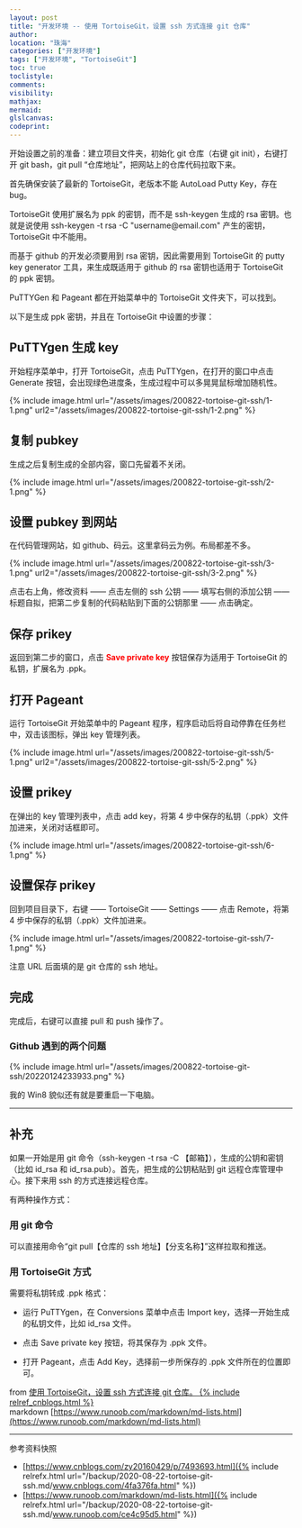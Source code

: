 ```yaml
---
layout: post
title: "开发环境 -- 使用 TortoiseGit，设置 ssh 方式连接 git 仓库"
author:
location: "珠海"
categories: ["开发环境"]
tags: ["开发环境", "TortoiseGit"]
toc: true
toclistyle:
comments:
visibility:
mathjax:
mermaid:
glslcanvas:
codeprint:
---
```


开始设置之前的准备：建立项目文件夹，初始化 git 仓库（右键 git init），右键打开 git bash，git pull “仓库地址”，把网站上的仓库代码拉取下来。

首先确保安装了最新的 TortoiseGit，老版本不能 AutoLoad Putty Key，存在 bug。

TortoiseGit 使用扩展名为 ppk 的密钥，而不是 ssh\-keygen 生成的 rsa 密钥。也就是说使用 ssh\-keygen \-t rsa \-C "username@email\.com" 产生的密钥，TortoiseGit 中不能用。

而基于 github 的开发必须要用到 rsa 密钥，因此需要用到 TortoiseGit 的 putty key generator 工具，来生成既适用于 github 的 rsa 密钥也适用于 TortoiseGit 的 ppk 密钥。

PuTTYGen 和 Pageant 都在开始菜单中的 TortoiseGit 文件夹下，可以找到。

以下是生成 ppk 密钥，并且在 TortoiseGit 中设置的步骤：


## PuTTYgen 生成 key

开始程序菜单中，打开 TortoiseGit，点击 PuTTYgen，在打开的窗口中点击 Generate 按钮，会出现绿色进度条，生成过程中可以多晃晃鼠标增加随机性。

{% include image.html url="/assets/images/200822-tortoise-git-ssh/1-1.png"
url2="/assets/images/200822-tortoise-git-ssh/1-2.png" %}


## 复制 pubkey

生成之后复制生成的全部内容，窗口先留着不关闭。

{% include image.html url="/assets/images/200822-tortoise-git-ssh/2-1.png" %}


## 设置 pubkey 到网站

在代码管理网站，如 github、码云。这里拿码云为例。布局都差不多。

{% include image.html url="/assets/images/200822-tortoise-git-ssh/3-1.png"
url2="/assets/images/200822-tortoise-git-ssh/3-2.png" %}

点击右上角，修改资料 —— 点击左侧的 ssh 公钥 —— 填写右侧的添加公钥 —— 标题自拟，把第二步复制的代码粘贴到下面的公钥那里 —— 点击确定。


## 保存 prikey

返回到第二步的窗口，点击 **<font color="red">Save private key</font>** 按钮保存为适用于 TortoiseGit 的私钥，扩展名为 \.ppk。


## 打开 Pageant

运行 TortoiseGit 开始菜单中的 Pageant 程序，程序启动后将自动停靠在任务栏中，双击该图标，弹出 key 管理列表。

{% include image.html url="/assets/images/200822-tortoise-git-ssh/5-1.png"
url2="/assets/images/200822-tortoise-git-ssh/5-2.png" %}


## 设置 prikey

在弹出的 key 管理列表中，点击 add key，将第 4 步中保存的私钥（\.ppk）文件加进来，关闭对话框即可。

{% include image.html url="/assets/images/200822-tortoise-git-ssh/6-1.png" %}


## 设置保存 prikey

回到项目目录下，右键 —— TortoiseGit —— Settings —— 点击 Remote，将第 4 步中保存的私钥（\.ppk）文件加进来。

{% include image.html url="/assets/images/200822-tortoise-git-ssh/7-1.png" %}

注意 URL 后面填的是 git 仓库的 ssh 地址。


## 完成

完成后，右键可以直接 pull 和 push 操作了。


### Github 遇到的两个问题

{% include image.html url="/assets/images/200822-tortoise-git-ssh/20220124233933.png" %}

我的 Win8 貌似还有就是要重启一下电脑。

-----------------


## 补充

如果一开始是用 git 命令（ssh\-keygen \-t rsa \-C 【邮箱】），生成的公钥和密钥（比如 id\_rsa 和 id\_rsa\.pub）。首先，把生成的公钥粘贴到 git 远程仓库管理中心。接下来用 ssh 的方式连接远程仓库。

有两种操作方式：


### 用 git 命令

可以直接用命令“git pull【仓库的 ssh 地址】【分支名称】”这样拉取和推送。


### 用 TortoiseGit 方式

需要将私钥转成 \.ppk 格式：

- 运行 PuTTYgen，在 Conversions 菜单中点击 Import key，选择一开始生成的私钥文件，比如 id\_rsa 文件。

- 点击 Save private key 按钮，将其保存为 \.ppk 文件。

- 打开 Pageant，点击 Add Key，选择前一步所保存的 \.ppk 文件所在的位置即可。

from [使用 TortoiseGit，设置 ssh 方式连接 git 仓库。 {% include relref_cnblogs.html %}](https://www.cnblogs.com/zy20160429/p/7493693.html)<br/>
markdown [https://www.runoob.com/markdown/md-lists.html](https://www.runoob.com/markdown/md-lists.html)



<hr class='reviewline'/>
<p class='reviewtip'><script type='text/javascript' src='{% include relref.html url="/assets/reviewjs/blogs/2020-08-22-tortoise-git-ssh.md.js" %}'></script></p>
<font class='ref_snapshot'>参考资料快照</font>

- [https://www.cnblogs.com/zy20160429/p/7493693.html]({% include relrefx.html url="/backup/2020-08-22-tortoise-git-ssh.md/www.cnblogs.com/4fa376fa.html" %})
- [https://www.runoob.com/markdown/md-lists.html]({% include relrefx.html url="/backup/2020-08-22-tortoise-git-ssh.md/www.runoob.com/ce4c95d5.html" %})

